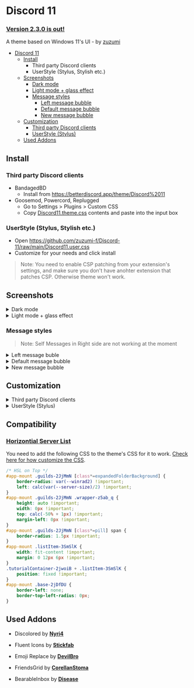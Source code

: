 # Discord 11

### [Version 2.3.0 is out!](https://github.com/zuzumi-f/Discord-11/releases)

A theme based on Windows 11's UI - by [zuzumi](https://github.com/zuzumi-f)

- [Discord 11](#discord-11)
    - [Install](#install)
        - Third party Discord clients
        - UserStyle (Stylus, Stylish etc.)
    - [Screenshots](#screenshots)
        - [Dark mode](#dark-mode-details)
        - [Light mode + glass effect](#light-mode-glass-details)
        - [Message styles](#message-styles)
            - [Left message bubble](#left-message-bubble)
            - [Default message bubble](#default-message-bubble)
            - [New message bubble](#new-message-bubble)
    - [Customization](#customization)
        - [Third party Discord clients](#customization-third-party)
        - [UserStyle (Stylus)](#customization-userstyle-stylus)
    - [Used Addons](#used-addons)

## Install

### Third party Discord clients

- BandagedBD
    - Install from https://betterdiscord.app/theme/Discord%2011
- Goosemod, Powercord, Replugged
    - Go to Settings > Plugins > Custom CSS
    - Copy [Discord11.theme.css](Discord11.theme.css) contents and paste into the input box

### UserStyle (Stylus, Stylish etc.)

- Open https://github.com/zuzumi-f/Discord-11/raw/main/Discord11.user.css
- Customize for your needs and click install
> Note: You need to enable CSP patching from your extension's settings, and make sure you don't have anohter extension that patches CSP. Otherwise theme won't work.

## Screenshots

<details id="dark-mode-details">
    <summary>Dark mode</summary>

![Dark mode screenshot](https://user-images.githubusercontent.com/79029257/197858304-c3c77148-603b-4ed2-88b3-7821efcc1e3f.png)
![Dark mode screenshot 2](https://user-images.githubusercontent.com/79029257/197858332-522f1da4-6349-4081-a471-635910cdc6c3.png)
</details>

<details id="light-mode-glass-details">
    <summary>Light mode + glass effect</summary>

![Light mode + glass effect screenshot](https://user-images.githubusercontent.com/79029257/197858375-bf1e7ff4-f586-43ca-8c96-187660c4c7af.png)
![Light mode + glass effect screenshot 2](https://user-images.githubusercontent.com/79029257/197858393-2fe8acfb-86ca-456d-a53e-5af5a80de481.png)
</details>

### Message styles

> Note: Self Messages in Right side are not working at the moment

<details id="left-message-bubble">
    <summary>Left message buble</summary>

![Left message bubble style](https://user-images.githubusercontent.com/79029257/183246736-7c229bb6-c064-4870-a6eb-744d4bd8d951.png)

</details>

<details id="default-message-bubble">
    <summary>Default message bubble</summary>

![Default message buble style](https://user-images.githubusercontent.com/79029257/183246763-c3824133-3e38-4ec1-a7a2-ae415670eff7.png)
</details>

<details id="new-message-bubble">
    <summary>New message bubble</summary>

> Note: Doesn't work with compact mode

![New message bubble style](https://user-images.githubusercontent.com/79029257/183246798-c534587b-37f6-403e-9547-fb46dced9f25.png)
</details>

## Customization

<details id="customization-third-party">
    <summary>Third party Discord clients</summary>

![Customize theme step 1](https://user-images.githubusercontent.com/79029257/196771736-bf0421c8-1d16-490e-8003-6c04086224e9.png)
![Customize theme step 2](https://user-images.githubusercontent.com/79029257/196772831-6f14281e-2731-47ee-b02e-90eef7e656e1.png)

You can write any other code at the bottom of the file

![Customize theme step 3](https://user-images.githubusercontent.com/79029257/185492619-98009f68-31c4-4a59-a8dc-e515d22b4363.png)
</details>

<details id="customization-userstyle-stylus">
    <summary>UserStyle (Stylus)</summary>

![Customize theme step 1](https://i.imgur.com/G88mLLd.png)
</details>

## Compatibility

### [Horizontial Server List](https://betterdiscord.app/theme/Horizontal%20Server%20List)

You need to add the following CSS to the theme's CSS for it to work. [Check here for how customize the CSS](#customization).

```css
/* HSL on Top */
#app-mount .guilds-2JjMmN [class*=expandedFolderBackground] {
    border-radius: var(--winrad2) !important;
    left: calc(var(--server-size)/2) !important;
}
#app-mount .guilds-2JjMmN .wrapper-z5ab_q {
    height: auto !important;
    width: 0px !important;
    top: calc(-50% + 1px) !important;
    margin-left: 0px !important;
}
#app-mount .guilds-2JjMmN [class*=pill] span {
    border-radius: 1.5px !important;
}
#app-mount .listItem-3SmSlK {
    width: fit-content !important;
    margin: 0 12px 6px !important;
}
.tutorialContainer-2jwoiB + .listItem-3SmSlK {
    position: fixed !important;
}
#app-mount .base-2jDfDU {
    border-left: none;
    border-top-left-radius: 0px;
}
```


## Used Addons

- Discolored by **[Nyri4](https://github.com/NYRI4/Discolored)**

- Fluent Icons by **[Stickfab](https://github.com/stickfab/pc-fluenticons)**

- Emoji Replace by **[DevilBro](https://github.com/mwittrien/BetterDiscordAddons/blob/master/Themes/EmojiReplace/EmojiReplace.theme.css)**

- FriendsGrid by **[CorellanStoma](https://github.com/CreArts-Community/Friends-Grid)**

- BearableInbox by **[Disease](https://github.com/maenDisease/BetterDiscordStuff/blob/main/css/bearableInbox.css)**

